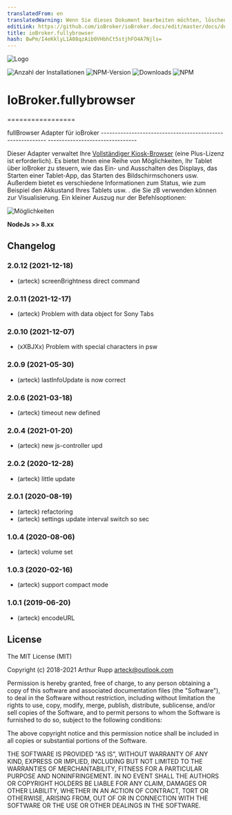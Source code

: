 ```yaml
---
translatedFrom: en
translatedWarning: Wenn Sie dieses Dokument bearbeiten möchten, löschen Sie bitte das Feld "translationsFrom". Andernfalls wird dieses Dokument automatisch erneut übersetzt
editLink: https://github.com/ioBroker/ioBroker.docs/edit/master/docs/de/adapterref/iobroker.fullybrowser/README.md
title: ioBroker.fullybrowser
hash: BwPm/I4eKklyL1A08qzAib0VHbhCt5stjhFO4A7Njls=
---
```

![Logo](../../../en/adapterref/iobroker.fullybrowser/admin/fully.png)

![Anzahl der Installationen](http://iobroker.live/badges/fullybrowser-stable.svg)
![NPM-Version](http://img.shields.io/npm/v/iobroker.fullybrowser.svg)
![Downloads](https://img.shields.io/npm/dm/iobroker.fullybrowser.svg)
![NPM](https://nodei.co/npm/iobroker.fullybrowser.png?downloads=true)

# IoBroker.fullybrowser
=================

fullBrowser Adapter für ioBroker ---------------------------------------------------------- --------------------------------

Dieser Adapter verwaltet Ihre [Vollständiger Kiosk-Browser](https://www.fully-kiosk.com) (eine Plus-Lizenz ist erforderlich). Es bietet Ihnen eine Reihe von Möglichkeiten, Ihr Tablet über ioBroker zu steuern, wie das Ein- und Ausschalten des Displays, das Starten einer Tablet-App, das Starten des Bildschirmschoners usw. Außerdem bietet es verschiedene Informationen zum Status, wie zum Beispiel den Akkustand Ihres Tablets usw. . die Sie zB verwenden können zur Visualisierung.
Ein kleiner Auszug nur der Befehlsoptionen:

![Möglichkeiten](https://github.com/arteck/iobroker.fullyBrowser/blob/master/doku/auszug1.png)

<b>NodeJs &gt;&gt; 8.xx</b>

<!-- Platzhalter für die nächste Version (am Zeilenanfang):

https://github.com/AlCalzone/release-script#usage npm run release minor -- --all 0.9.8 -> 0.10.0 npm run release patch -- --all 0.9.8 -> 0.9.9 npm run release prerelease beta -- --all v0.2.1 -> v0.2.2-beta.0 Platzhalter für die nächste Version (am Anfang der Zeile):

### **ARBEITEN LÄUFT** -->

## Changelog
### 2.0.12 (2021-12-18)
* (arteck) screenBrightness direct command

### 2.0.11 (2021-12-17)
* (arteck)   Problem with data object for Sony Tabs

### 2.0.10 (2021-12-07)
* (xXBJXx)  Problem with special characters in psw

### 2.0.9 (2021-05-30)
* (arteck)  lastInfoUpdate is now correct

### 2.0.6 (2021-03-18)
* (arteck) timeout new defined

### 2.0.4 (2021-01-20)
* (arteck) new js-controller upd

### 2.0.2 (2020-12-28)
* (arteck) little update

### 2.0.1 (2020-08-19)
* (arteck) refactoring
* (arteck) settings update interval switch so sec

### 1.0.4 (2020-08-06)
* (arteck) volume set

### 1.0.3 (2020-02-16)
* (arteck) support compact mode

### 1.0.1 (2019-06-20)
* (arteck) encodeURL

## License
The MIT License (MIT)

Copyright (c) 2018-2021 Arthur Rupp <arteck@outlook.com>

Permission is hereby granted, free of charge, to any person obtaining a copy
of this software and associated documentation files (the "Software"), to deal
in the Software without restriction, including without limitation the rights
to use, copy, modify, merge, publish, distribute, sublicense, and/or sell
copies of the Software, and to permit persons to whom the Software is
furnished to do so, subject to the following conditions:

The above copyright notice and this permission notice shall be included in
all copies or substantial portions of the Software.

THE SOFTWARE IS PROVIDED "AS IS", WITHOUT WARRANTY OF ANY KIND, EXPRESS OR
IMPLIED, INCLUDING BUT NOT LIMITED TO THE WARRANTIES OF MERCHANTABILITY,
FITNESS FOR A PARTICULAR PURPOSE AND NONINFRINGEMENT. IN NO EVENT SHALL THE
AUTHORS OR COPYRIGHT HOLDERS BE LIABLE FOR ANY CLAIM, DAMAGES OR OTHER
LIABILITY, WHETHER IN AN ACTION OF CONTRACT, TORT OR OTHERWISE, ARISING FROM,
OUT OF OR IN CONNECTION WITH THE SOFTWARE OR THE USE OR OTHER DEALINGS IN
THE SOFTWARE.